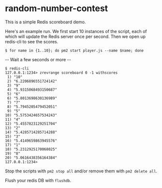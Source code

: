 # random-number-contest

This is a simple Redis scoreboard demo.

Here's an example run. We first start 10 instances of the script, each of which will update the Redis server once per second. Then we open up redis-cli to see the scores.

`$ for name in {1..10}; do pm2 start player.js --name $name; done`

-- Wait a few seconds or more --

```
$ redis-cli
127.0.0.1:1234> zrevrange scoreboard 0 -1 withscores
 1) "10"
 2) "6.2206896551724142"
 3) "9"
 4) "5.9315068493150687"
 5) "6"
 6) "5.8013698630136989"
 7) "7"
 8) "5.7945205479452051"
 9) "5"
10) "5.5753424657534243"
11) "4"
12) "5.4557823129251704"
13) "2"
14) "5.4285714285714288"
15) "3"
16) "5.4149659863945576"
17) "1"
18) "5.2312925170068025"
19) "8"
20) "5.0616438356164384"
127.0.0.1:1234>
```

Stop the scripts with `pm2 stop all` and/or remove them with `pm2 delete all`.

Flush your redis DB with `flushdb`.
